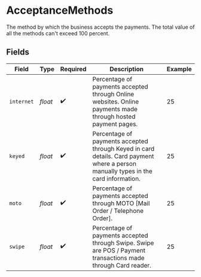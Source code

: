# AcceptanceMethods

The method by which the business accepts the payments. The total value of all the methods can't exceed 100 percent.


## Fields

| Field                                                                                                                              | Type                                                                                                                               | Required                                                                                                                           | Description                                                                                                                        | Example                                                                                                                            |
| ---------------------------------------------------------------------------------------------------------------------------------- | ---------------------------------------------------------------------------------------------------------------------------------- | ---------------------------------------------------------------------------------------------------------------------------------- | ---------------------------------------------------------------------------------------------------------------------------------- | ---------------------------------------------------------------------------------------------------------------------------------- |
| `internet`                                                                                                                         | *float*                                                                                                                            | :heavy_check_mark:                                                                                                                 | Percentage of payments accepted through Online websites. Online payments made through hosted payment pages.                        | 25                                                                                                                                 |
| `keyed`                                                                                                                            | *float*                                                                                                                            | :heavy_check_mark:                                                                                                                 | Percentage of payments accepted through Keyed in card details. Card payment where a person manually types in the card information. | 25                                                                                                                                 |
| `moto`                                                                                                                             | *float*                                                                                                                            | :heavy_check_mark:                                                                                                                 | Percentage of payments accepted through MOTO [Mail Order / Telephone Order].                                                       | 25                                                                                                                                 |
| `swipe`                                                                                                                            | *float*                                                                                                                            | :heavy_check_mark:                                                                                                                 | Percentage of payments accepted through Swipe. Swipe are POS / Payment transactions made through Card reader.                      | 25                                                                                                                                 |